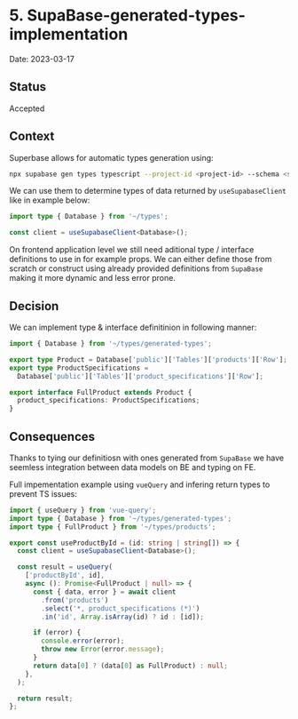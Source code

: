 # 5. SupaBase-generated-types-implementation

Date: 2023-03-17

## Status

Accepted

## Context
Superbase allows for automatic types generation using:

``` bash
npx supabase gen types typescript --project-id <project-id> --schema <schema-name> > ~/types/generated-types.ts
```

We can use them to determine types of data returned by `useSupabaseClient` like in example below:

``` ts
import type { Database } from '~/types';

const client = useSupabaseClient<Database>();
```

On frontend application level we still need aditional type / interface definitions to use in for example props. We can either define those from scratch or construct using already provided definitions from `SupaBase` making it more dynamic and less error prone.

## Decision

We can implement type & interface definitinion in following manner:


``` ts
import { Database } from '~/types/generated-types';

export type Product = Database['public']['Tables']['products']['Row'];
export type ProductSpecifications =
  Database['public']['Tables']['product_specifications']['Row'];

export interface FullProduct extends Product {
  product_specifications: ProductSpecifications;
}
```

## Consequences

Thanks to tying our definitiosn with ones generated from `SupaBase` we have seemless integration between data models on BE and typing on FE.

Full impementation example using `vueQuery` and infering return types to prevent TS issues:

``` ts 
import { useQuery } from 'vue-query';
import type { Database } from '~/types/generated-types';
import type { FullProduct } from '~/types/products';

export const useProductById = (id: string | string[]) => {
  const client = useSupabaseClient<Database>();

  const result = useQuery(
    ['productById', id],
    async (): Promise<FullProduct | null> => {
      const { data, error } = await client
        .from('products')
        .select('*, product_specifications (*)')
        .in('id', Array.isArray(id) ? id : [id]);

      if (error) {
        console.error(error);
        throw new Error(error.message);
      }
      return data[0] ? (data[0] as FullProduct) : null;
    },
  );

  return result;
};
```
